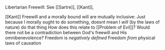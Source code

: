 Libertarian Freewill: See [[Sartre]], [[Kant]],

[[Kant]]
Freewill and a morally bound will are mutually inclusive: Just because I morally ought to do something, doesnt mean I *will* (by the laws of nature) do that thing
	How does this relate to [[Problem of Evil]]? Would there not be a contradiction between God's freewill and His omnibenevolence?
Freedom is *negatively defined*
	Freedom *from* physical laws of causation